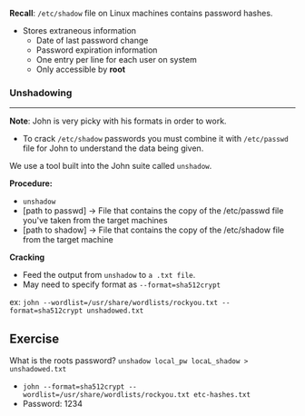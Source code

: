 
**Recall**:
`/etc/shadow` file on Linux machines contains password hashes.
- Stores extraneous information
	- Date of last password change
	- Password expiration information
	- One entry per line for each user on system
	- Only accessible by **root**

### Unshadowing
---------
**Note**: John is very picky with his formats in order to work.
- To crack `/etc/shadow` passwords you must combine it with `/etc/passwd` file for John to understand the data being given.

We use a tool built into the John suite called `unshadow`.

**Procedure:**
- `unshadow`
- [path to passwd] -> File that contains the copy of the /etc/passwd file you've taken from the target machines
- [path to shadow] -> File that contains the copy of the /etc/shadow file from the target machine


**Cracking**
- Feed the output from `unshadow` to `a .txt file`. 
- May need to specify format as `--format=sha512crypt`

ex: `john --wordlist=/usr/share/wordlists/rockyou.txt --format=sha512crypt unshadowed.txt`


**Exercise**
----------
What is the roots password?
`unshadow local_pw locaL_shadow > unshadowed.txt`
- `john --format=sha512crypt --wordlist=/usr/share/wordlists/rockyou.txt etc-hashes.txt`
- Password: 1234

